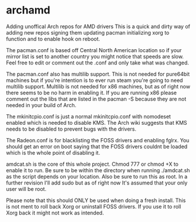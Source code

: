 archamd
=======

Adding unoffical Arch repos for AMD drivers
This is a quick and dirty way of adding new repos signing them updating pacman initializing xorg to function and to
enable hook on reboot.

The pacman.conf is based off Central North American location so if your mirror list is set to another country
you might notice that speeds are slow. Feel free to edit or comment out the .conf and only take what was changed.

The pacman.conf also has multilib support. This is not needed for pure64bit machines but if you're intention is to ever
run steam you're going to need multilib support. Multilib is not needed for x86 machines, but as of right now there seems
to be no harm in enabling it. If you are running x86 please comment out the libs that are listed in the pacman -S because
they are not needed in your build of Arch.


The mkinitcpio.conf is just a normal mkinitcpio.conf with nomodeset enabled which is needed to disable KMS.
The Arch wiki suggests that KMS needs to be disabled to prevent bugs with the drivers.

The Radeon.conf is for blacklisting the FOSS drivers and enabling fglrx. You should get an error on boot saying that 
the FOSS drivers couldnt be loaded which is the whole point of disabling it.


amdcat.sh is the core of this whole project. Chmod 777 or chmod +X to enable it to run. Be sure to be within the
directory when running ./amdcat.sh as the script depends on your location. Also be sure to run this as root.
In a further revision I'll add sudo but as of right now It's assumed that your only user will be root.

Please note that this should ONLY be used when doing a fresh install. This is not ment to roll back Xorg or uninstall
FOSS drivers. If you use it to roll Xorg back it might not work as intended.
